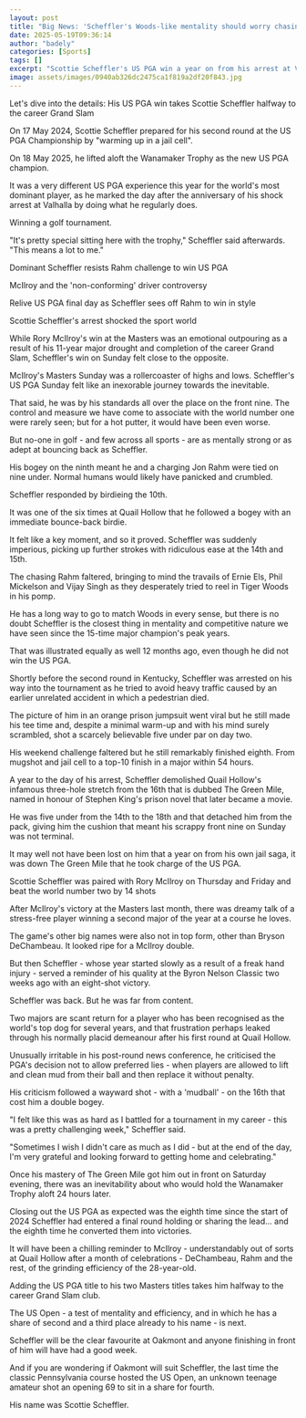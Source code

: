 ```yaml
---
layout: post
title: "Big News: 'Scheffler's Woods-like mentality should worry chasing pack'"
date: 2025-05-19T09:36:14
author: "badely"
categories: [Sports]
tags: []
excerpt: "Scottie Scheffler's US PGA win a year on from his arrest at Valhalla is further confirmation of his extraordinary mentality and competitive nature."
image: assets/images/0940ab326dc2475ca1f819a2df20f843.jpg
---
```


Let's dive into the details: His US PGA win takes Scottie Scheffler halfway to the career Grand Slam

On 17 May 2024, Scottie Scheffler prepared for his second round at the US PGA Championship by "warming up in a jail cell".

On 18 May 2025, he lifted aloft the Wanamaker Trophy as the new US PGA champion.

It was a very different US PGA experience this year for the world's most dominant player, as he marked the day after the anniversary of his shock arrest at Valhalla by doing what he regularly does.

Winning a golf tournament.

"It's pretty special sitting here with the trophy," Scheffler said afterwards. "This means a lot to me."

Dominant Scheffler resists Rahm challenge to win US PGA

McIlroy and the 'non-conforming' driver controversy

Relive US PGA final day as Scheffler sees off Rahm to win in style

Scottie Scheffler's arrest shocked the sport world

While Rory McIlroy's win at the Masters was an emotional outpouring as a result of his 11-year major drought and completion of the career Grand Slam, Scheffler's win on Sunday felt close to the opposite. 

McIlroy's Masters Sunday was a rollercoaster of highs and lows. Scheffler's US PGA Sunday felt like an inexorable journey towards the inevitable.

That said, he was by his standards all over the place on the front nine. The control and measure we have come to associate with the world number one were rarely seen; but for a hot putter, it would have been even worse.

But no-one in golf - and few across all sports - are as mentally strong or as adept at bouncing back as Scheffler. 

His bogey on the ninth meant he and a charging Jon Rahm were tied on nine under. Normal humans would likely have panicked and crumbled. 

Scheffler responded by birdieing the 10th. 

It was one of the six times at Quail Hollow that he followed a bogey with an immediate bounce-back birdie.

It felt like a key moment, and so it proved. Scheffler was suddenly imperious, picking up further strokes with ridiculous ease at the 14th and 15th. 

The chasing Rahm faltered, bringing to mind the travails of Ernie Els, Phil Mickelson and Vijay Singh as they desperately tried to reel in Tiger Woods in his pomp.

He has a long way to go to match Woods in every sense, but there is no doubt Scheffler is the closest thing in mentality and competitive nature we have seen since the 15-time major champion's peak years.

That was illustrated equally as well 12 months ago, even though he did not win the US PGA.

Shortly before the second round in Kentucky, Scheffler was arrested on his way into the tournament as he tried to avoid heavy traffic caused by an earlier unrelated accident in which a pedestrian died.

The picture of him in an orange prison jumpsuit went viral but he still made his tee time and, despite a minimal warm-up and with his mind surely scrambled, shot a scarcely believable five under par on day two.

His weekend challenge faltered but he still remarkably finished eighth. From mugshot and jail cell to a top-10 finish in a major within 54 hours.

A year to the day of his arrest, Scheffler demolished Quail Hollow's infamous three-hole stretch from the 16th that is dubbed The Green Mile, named in honour of Stephen King's prison novel that later became a movie.

He was five under from the 14th to the 18th and that detached him from the pack, giving him the cushion that meant his scrappy front nine on Sunday was not terminal.  

It may well not have been lost on him that a year on from his own jail saga, it was down The Green Mile that he took charge of the US PGA.

Scottie Scheffler was paired with Rory McIlroy on Thursday and Friday and beat the world number two by 14 shots

After McIlroy's victory at the Masters last month, there was dreamy talk of a stress-free player winning a second major of the year at a course he loves.

The game's other big names were also not in top form, other than Bryson DeChambeau. It looked ripe for a McIlroy double.

But then Scheffler - whose year started slowly as a result of a freak hand injury - served a reminder of his quality at the Byron Nelson Classic two weeks ago with an eight-shot victory.

Scheffler was back. But he was far from content.

Two majors are scant return for a player who has been recognised as the world's top dog for several years, and that frustration perhaps leaked through his normally placid demeanour after his first round at Quail Hollow.

Unusually irritable in his post-round news conference, he criticised the PGA's decision not to allow preferred lies - when players are allowed to lift and clean mud from their ball and then replace it without penalty. 

His criticism followed a wayward shot - with a 'mudball' - on the 16th that cost him a double bogey.

"I felt like this was as hard as I battled for a tournament in my career - this was a pretty challenging week," Scheffler said.

"Sometimes I wish I didn't care as much as I did - but at the end of the day, I'm very grateful and looking forward to getting home and celebrating."

Once his mastery of The Green Mile got him out in front on Saturday evening, there was an inevitability about who would hold the Wanamaker Trophy aloft 24 hours later.

Closing out the US PGA as expected was the eighth time since the start of 2024 Scheffler had entered a final round holding or sharing the lead... and the eighth time he converted them into victories.

It will have been a chilling reminder to McIlroy - understandably out of sorts at Quail Hollow after a month of celebrations - DeChambeau, Rahm and the rest, of the grinding efficiency of the 28-year-old.

Adding the US PGA title to his two Masters titles takes him halfway to the career Grand Slam club.

The US Open - a test of mentality and efficiency, and in which he has a share of second and a third place already to his name - is next. 

Scheffler will be the clear favourite at Oakmont and anyone finishing in front of him will have had a good week. 

And if you are wondering if Oakmont will suit Scheffler, the last time the classic Pennsylvania course hosted the US Open, an unknown teenage amateur shot an opening 69 to sit in a share for fourth. 

His name was Scottie Scheffler.

